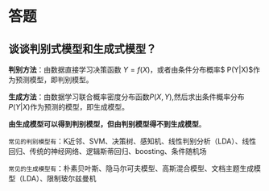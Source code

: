 # 答题

## 谈谈判别式模型和生成式模型？

**判别方法**：由数据直接学习决策函数 $Y = f(X)$，或者由条件分布概率$ P(Y|X)$作为预测模型，即判别模型。

**生成方法**：由数据学习联合概率密度分布函数$P(X,Y)$,然后求出条件概率分布$P(Y|X)$作为预测的模型，即生成模型。

**由生成模型可以得到判别模型，但由判别模型得不到生成模型**。

`常见的判别模型有`：K近邻、SVM、决策树、感知机、线性判别分析（LDA）、线性回归、传统的神经网络、逻辑斯蒂回归、boosting、条件随机场

`常见的生成模型有`：朴素贝叶斯、隐马尔可夫模型、高斯混合模型、文档主题生成模型（LDA）、限制玻尔兹曼机